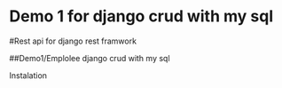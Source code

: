 # Demo 1 for django crud with my sql

#Rest api for django rest framwork

##Demo1/Emplolee
django crud with my sql

Instalation

